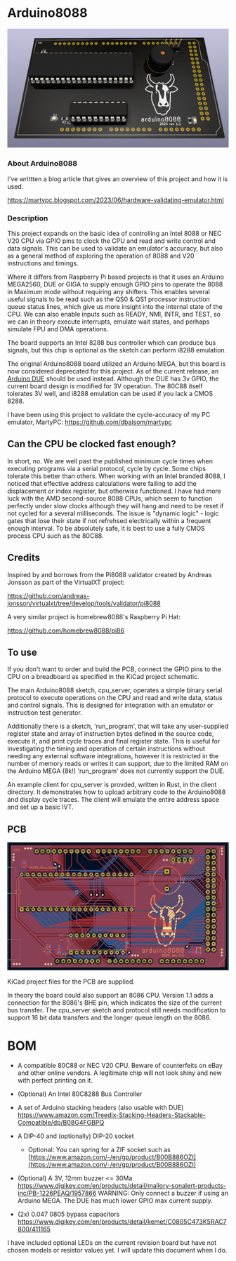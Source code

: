 # Arduino8088
![arduino8088_pcb](/images/render_v1_1.png)

### About Arduino8088
I've writtten a blog article that gives an overview of this project and how it is used.

https://martypc.blogspot.com/2023/06/hardware-validating-emulator.html

### Description

This project expands on the basic idea of controlling an Intel 8088 or NEC V20 CPU via GPIO pins to clock the CPU and read and write control and data signals.
This can be used to validate an emulator's accuracy, but also as a general method of exploring the operation of 8088 and V20 instructions and timings.

Where it differs from Raspberry Pi based projects is that it uses an Arduino MEGA2560, DUE or GIGA to supply enough GPIO pins to operate the 8088 in Maximum mode without requiring any shifters. This enables several useful signals to be read such as the QS0 & QS1 processor instruction queue status lines, which give us more insight into the internal state of the CPU. We can also enable inputs such as READY, NMI, INTR, and TEST, so we can in theory execute interrupts, emulate wait states, and perhaps simulate FPU and DMA operations.

The board supports an Intel 8288 bus controller which can produce bus signals, but this chip is optional as the sketch can perform i8288 emulation.

The original Arduino8088 board utilized an Arduino MEGA, but this board is now considered deprecated for this project. As of the current release, an [Arduino DUE](https://store.arduino.cc/products/arduino-due) should be used instead. Although the DUE has 3v GPIO, the current board design is modified for 3V operation.  The 80C88 itself tolerates 3V well, and i8288 emulation can be used if you lack a CMOS 8288.

I have been using this project to validate the cycle-accuracy of my PC emulator, MartyPC: https://github.com/dbalsom/martypc 

## Can the CPU be clocked fast enough?

In short, no. We are well past the published minimum cycle times when executing programs via a serial protocol, cycle by cycle. Some chips tolerate this better than others. When working with an Intel branded 8088, I noticed that effective address calculations were failing to add the displacement or index register, but otherwise functioned. I have had more luck with the AMD second-source 8088 CPUs, which seem to function perfectly under slow clocks although they will hang and need to be reset if not cycled for a several milliseconds. The issue is "dynamic logic" - logic gates that lose their state if not refrehsed electrically within a frequent enough interval. To be absolutely safe, it is best to use a fully CMOS process CPU such as the 80C88. 

## Credits

Inspired by and borrows from the Pi8088 validator created by Andreas Jonsson as part of the VirtualXT project:

https://github.com/andreas-jonsson/virtualxt/tree/develop/tools/validator/pi8088

A very similar project is homebrew8088's Raspberry Pi Hat:

https://github.com/homebrew8088/pi86

## To use

If you don't want to order and build the PCB, connect the GPIO pins to the CPU on a breadboard as specified in the KiCad project schematic.

The main Arduino8088 sketch, cpu_server, operates a simple binary serial protocol to execute operations on the CPU and read and write data, status and control signals. This is designed for integration with an emulator or instruction test generator.

Additionally there is a sketch, 'run_program', that will take any user-supplied register state and array of instruction bytes defined in the source code, execute it, and print cycle traces and final register state. This is useful for investigating the timing and operation of certain instructions without needing any external software integrations, however it is restricted in the number of memory reads or writes it can support, due to the limited RAM on the Arduino MEGA (8k!) 'run_program' does not currently support the DUE.

An example client for cpu_server is provded, written in Rust, in the client directory. It demonstrates how to upload arbitrary code to the Arduino8088 and display cycle traces. The client will emulate the entire address space and set up a basic IVT.

## PCB
![pcb_shield50](/images/pcb_v1_1.png)

KiCad project files for the PCB are supplied. 

In theory the board could also support an 8086 CPU. Version 1.1 adds a connection for the 8086's BHE pin, 
which indicates the size of the current bus transfer.  The cpu_server sketch and protocol still needs modification to support 16 bit data transfers and the longer queue length on the 8086.

# BOM
- A compatible 80C88 or NEC V20 CPU. Beware of counterfeits on eBay and other online vendors.
A legitimate chip will not look shiny and new with perfect printing on it.
- (Optional) An Intel 80C8288 Bus Controller
- A set of Arduino stacking headers (also usable with DUE) 
https://www.amazon.com/Treedix-Stacking-Headers-Stackable-Compatible/dp/B08G4FGBPQ

- A DIP-40 and (optionally) DIP-20 socket
  - Optional: You can spring for a ZIF socket such as [https://www.amazon.com/-/en/gp/product/B00B886OZI](https://www.amazon.com/-/en/gp/product/B00B886OZI)

- (Optional) A 3V, 12mm buzzer <= 30Ma
  https://www.digikey.com/en/products/detail/mallory-sonalert-products-inc/PB-1226PEAQ/1957866
  WARNING: Only connect a buzzer if using an Arduino MEGA.  The DUE has much lower GPIO max current supply.
  
- (2x) 0.047 0805 bypass capacitors
  https://www.digikey.com/en/products/detail/kemet/C0805C473K5RAC7800/411165

I have included optional LEDs on the current revision board but have not chosen models or resistor values 
yet. I will update this document when I do.

